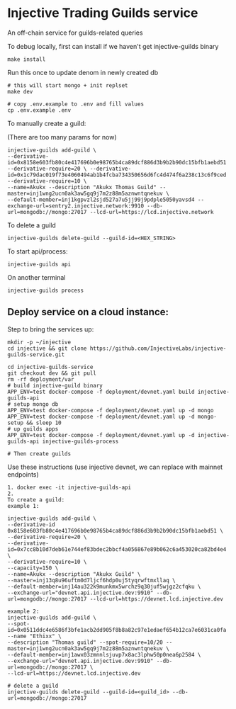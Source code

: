 # Injective Trading Guilds service

An off-chain service for guilds-related queries

To debug locally, first can install if we haven't get injective-guilds binary

```
make install
```

Run this once to update denom in newly created db

```
# this will start mongo + init replset
make dev

# copy .env.example to .env and fill values
cp .env.example .env
```

To manually create a guild:

(There are too many params for now)

```
injective-guilds add-guild \
--derivative-id=0x8158e603fb80c4e417696b0e98765b4ca89dcf886d3b9b2b90dc15bfb1aebd51 --derivative-require=20 \ --derivative-id=0x1c79dac019f73e4060494ab1b4fcba734350656d6fc4d474f6a238c13c6f9ced --derivative-require=10 \
--name=Akukx --description "Akukx Thomas Guild" --master=inj1wng2ucn0ak3aw5gq9j7m2z88m5aznwntqnekuv \
--default-member=inj1kgpvzl2sjd527a7u5jj99j9pdple5050yavsd4 --exchange-url=sentry2.injective.network:9910 --db-url=mongodb://mongo:27017 --lcd-url=https://lcd.injective.network
```

To delete a guild

```
injective-guilds delete-guild --guild-id=<HEX_STRING>
```

To start api/process:

```
injective-guilds api
```

On another terminal 

```
injective-guilds process
```

## Deploy service on a cloud instance:

Step to bring the services up:
```
mkdir -p ~/injective
cd injective && git clone https://github.com/InjectiveLabs/injective-guilds-service.git

cd injective-guilds-service
git checkout dev && git pull
rm -rf deployment/var
# build injective-guild binary
APP_ENV=test docker-compose -f deployment/devnet.yaml build injective-guilds-api
# setup mongo db
APP_ENV=test docker-compose -f deployment/devnet.yaml up -d mongo
APP_ENV=test docker-compose -f deployment/devnet.yaml up -d mongo-setup && sleep 10
# up guilds apps
APP_ENV=test docker-compose -f deployment/devnet.yaml up -d injective-guilds-api injective-guilds-process

# Then create guilds
```

Use these instructions (use injective devnet, we can replace with mainnet endpoints)

```
1. docker exec -it injective-guilds-api
2.
To create a guild:
example 1:

injective-guilds add-guild \
--derivative-id 0x8158e603fb80c4e417696b0e98765b4ca89dcf886d3b9b2b90dc15bfb1aebd51 \
--derivative-require=20 \
--derivative-id=0x7cc8b10d7deb61e744ef83bdec2bbcf4a056867e89b062c6a453020ca82bd4e4 \
--derivative-require=10 \
--capacity=150 \
--name=Akukx --description "Akukx Guild" \
--master=inj13q8u96uftm0d7ljcf6hdp0uj5tyqrwftmxllaq \
--default-member=inj14au322k9munkmx5wrchz9q30juf5wjgz2cfqku \
--exchange-url="devnet.api.injective.dev:9910" --db-url=mongodb://mongo:27017 --lcd-url=https://devnet.lcd.injective.dev

example 2:
injective-guilds add-guild \
--spot-id=0x0511ddc4e6586f3bfe1acb2dd905f8b8a82c97e1edaef654b12ca7e6031ca0fa --name "Ethixx" \
--description "Thomas guild" --spot-require=10/20 --master=inj1wng2ucn0ak3aw5gq9j7m2z88m5aznwntqnekuv \
--default-member=inj1awx03zmnnlsjuvp7x8ac3lphw50p0nea6p2584 \
--exchange-url="devnet.api.injective.dev:9910" --db-url=mongodb://mongo:27017 \
--lcd-url=https://devnet.lcd.injective.dev

# delete a guild
injective-guilds delete-guild --guild-id=<guild_id> --db-url=mongodb://mongo:27017
```
